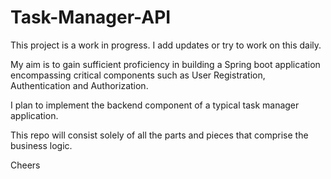 # Task-Manager-API

This project is a work in progress. I add updates or try to work on this daily.

My aim is to gain sufficient proficiency in building a Spring boot application encompassing critical components such as User Registration, Authentication and Authorization. 

I plan to implement the backend component of a typical task manager application. 

This repo will consist solely of all the parts and pieces that comprise the business logic. 


Cheers
